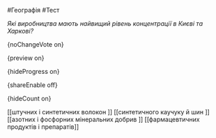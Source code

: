#Географія #Тест

*Які виробництва мають найвищий рівень концентрації в Києві та Харкові?*

{noChangeVote on}

{preview on}

{hideProgress on}

{shareEnable off}

{hideCount on}

[[штучних і синтетичних волокон ]]
[[синтетичного каучуку й шин ]]
[[азотних і фосфорних мінеральних добрив ]]
[[фармацевтичних продуктів і препаратів]]
